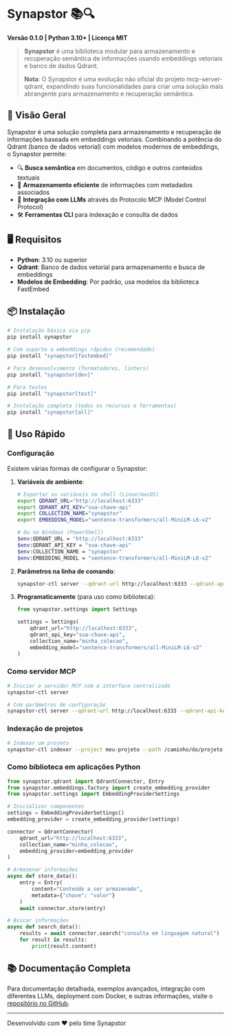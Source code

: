 # Synapstor 📚🔍

**Versão 0.1.0 | Python 3.10+ | Licença MIT**

> **Synapstor** é uma biblioteca modular para armazenamento e recuperação semântica de informações usando embeddings vetoriais e banco de dados Qdrant.
>
> **Nota**: O Synapstor é uma evolução não oficial do projeto mcp-server-qdrant, expandindo suas funcionalidades para criar uma solução mais abrangente para armazenamento e recuperação semântica.

## 🔭 Visão Geral

Synapstor é uma solução completa para armazenamento e recuperação de informações baseada em embeddings vetoriais. Combinando a potência do Qdrant (banco de dados vetorial) com modelos modernos de embeddings, o Synapstor permite:

- 🔍 **Busca semântica** em documentos, código e outros conteúdos textuais
- 🧠 **Armazenamento eficiente** de informações com metadados associados
- 🔄 **Integração com LLMs** através do Protocolo MCP (Model Control Protocol)
- 🛠️ **Ferramentas CLI** para indexação e consulta de dados

## 🖥️ Requisitos

- **Python**: 3.10 ou superior
- **Qdrant**: Banco de dados vetorial para armazenamento e busca de embeddings
- **Modelos de Embedding**: Por padrão, usa modelos da biblioteca FastEmbed

## 📦 Instalação

```bash
# Instalação básica via pip
pip install synapstor

# Com suporte a embeddings rápidos (recomendado)
pip install "synapstor[fastembed]"

# Para desenvolvimento (formatadores, linters)
pip install "synapstor[dev]"

# Para testes
pip install "synapstor[test]"

# Instalação completa (todos os recursos e ferramentas)
pip install "synapstor[all]"
```

## 🚀 Uso Rápido

### Configuração

Existem várias formas de configurar o Synapstor:

1. **Variáveis de ambiente**:
   ```bash
   # Exportar as variáveis no shell (Linux/macOS)
   export QDRANT_URL="http://localhost:6333"
   export QDRANT_API_KEY="sua-chave-api"
   export COLLECTION_NAME="synapstor"
   export EMBEDDING_MODEL="sentence-transformers/all-MiniLM-L6-v2"

   # Ou no Windows (PowerShell)
   $env:QDRANT_URL = "http://localhost:6333"
   $env:QDRANT_API_KEY = "sua-chave-api"
   $env:COLLECTION_NAME = "synapstor"
   $env:EMBEDDING_MODEL = "sentence-transformers/all-MiniLM-L6-v2"
   ```

2. **Parâmetros na linha de comando**:
   ```bash
   synapstor-ctl server --qdrant-url http://localhost:6333 --qdrant-api-key sua-chave-api --collection-name synapstor --embedding-model "sentence-transformers/all-MiniLM-L6-v2"
   ```

3. **Programaticamente** (para uso como biblioteca):
   ```python
   from synapstor.settings import Settings

   settings = Settings(
       qdrant_url="http://localhost:6333",
       qdrant_api_key="sua-chave-api",
       collection_name="minha_colecao",
       embedding_model="sentence-transformers/all-MiniLM-L6-v2"
   )
   ```

### Como servidor MCP

```bash
# Iniciar o servidor MCP com a interface centralizada
synapstor-ctl server

# Com parâmetros de configuração
synapstor-ctl server --qdrant-url http://localhost:6333 --qdrant-api-key sua-chave-api --collection-name minha_colecao --embedding-model "sentence-transformers/all-MiniLM-L6-v2"
```

### Indexação de projetos

```bash
# Indexar um projeto
synapstor-ctl indexer --project meu-projeto --path /caminho/do/projeto
```

### Como biblioteca em aplicações Python

```python
from synapstor.qdrant import QdrantConnector, Entry
from synapstor.embeddings.factory import create_embedding_provider
from synapstor.settings import EmbeddingProviderSettings

# Inicializar componentes
settings = EmbeddingProviderSettings()
embedding_provider = create_embedding_provider(settings)

connector = QdrantConnector(
    qdrant_url="http://localhost:6333",
    collection_name="minha_colecao",
    embedding_provider=embedding_provider
)

# Armazenar informações
async def store_data():
    entry = Entry(
        content="Conteúdo a ser armazenado",
        metadata={"chave": "valor"}
    )
    await connector.store(entry)

# Buscar informações
async def search_data():
    results = await connector.search("consulta em linguagem natural")
    for result in results:
        print(result.content)
```

## 📚 Documentação Completa

Para documentação detalhada, exemplos avançados, integração com diferentes LLMs, deployment com Docker, e outras informações, visite o [repositório no GitHub](https://github.com/casheiro/synapstor).

---

Desenvolvido com ❤️ pelo time Synapstor
